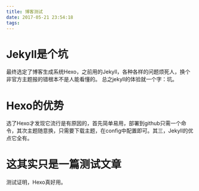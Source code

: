 ```yaml
---
title: 博客测试
date: 2017-05-21 23:54:18
tags:
---
```


# Jekyll是个坑

最终选定了博客生成系统Hexo，之前用的Jekyll，各种各样的问题烦死人，换个非官方主题报的错根本不是人能看懂的。
总之jekyll的体验就一个字：坑。

# Hexo的优势

选了Hexo才发现它流行是有原因的，首先简单易用，部署到github只需一个命令，其次主题随意换，只需要下载主题，在config中配置即可。其三，Jekyll的优点它全有。

# 这其实只是一篇测试文章

测试证明，Hexo真好用。